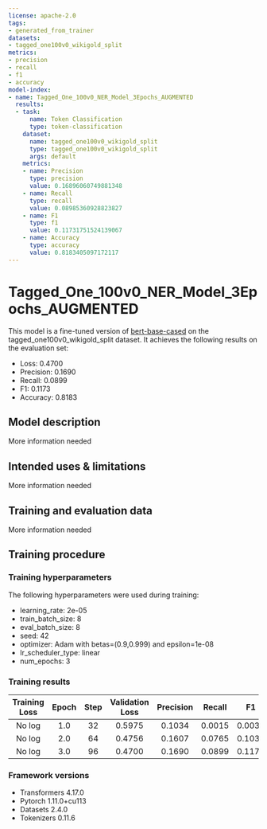 ```yaml
---
license: apache-2.0
tags:
- generated_from_trainer
datasets:
- tagged_one100v0_wikigold_split
metrics:
- precision
- recall
- f1
- accuracy
model-index:
- name: Tagged_One_100v0_NER_Model_3Epochs_AUGMENTED
  results:
  - task:
      name: Token Classification
      type: token-classification
    dataset:
      name: tagged_one100v0_wikigold_split
      type: tagged_one100v0_wikigold_split
      args: default
    metrics:
    - name: Precision
      type: precision
      value: 0.16896060749881348
    - name: Recall
      type: recall
      value: 0.08985360928823827
    - name: F1
      type: f1
      value: 0.11731751524139067
    - name: Accuracy
      type: accuracy
      value: 0.8183405097172117
---
```


<!-- This model card has been generated automatically according to the information the Trainer had access to. You
should probably proofread and complete it, then remove this comment. -->

# Tagged_One_100v0_NER_Model_3Epochs_AUGMENTED

This model is a fine-tuned version of [bert-base-cased](https://huggingface.co/bert-base-cased) on the tagged_one100v0_wikigold_split dataset.
It achieves the following results on the evaluation set:
- Loss: 0.4700
- Precision: 0.1690
- Recall: 0.0899
- F1: 0.1173
- Accuracy: 0.8183

## Model description

More information needed

## Intended uses & limitations

More information needed

## Training and evaluation data

More information needed

## Training procedure

### Training hyperparameters

The following hyperparameters were used during training:
- learning_rate: 2e-05
- train_batch_size: 8
- eval_batch_size: 8
- seed: 42
- optimizer: Adam with betas=(0.9,0.999) and epsilon=1e-08
- lr_scheduler_type: linear
- num_epochs: 3

### Training results

| Training Loss | Epoch | Step | Validation Loss | Precision | Recall | F1     | Accuracy |
|:-------------:|:-----:|:----:|:---------------:|:---------:|:------:|:------:|:--------:|
| No log        | 1.0   | 32   | 0.5975          | 0.1034    | 0.0015 | 0.0030 | 0.7790   |
| No log        | 2.0   | 64   | 0.4756          | 0.1607    | 0.0765 | 0.1036 | 0.8137   |
| No log        | 3.0   | 96   | 0.4700          | 0.1690    | 0.0899 | 0.1173 | 0.8183   |


### Framework versions

- Transformers 4.17.0
- Pytorch 1.11.0+cu113
- Datasets 2.4.0
- Tokenizers 0.11.6

